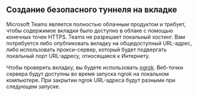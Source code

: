 ## <a name="establish-a-secure-tunnel-to-your-tab"></a>Создание безопасного туннеля на вкладке

Microsoft Teams является полностью облачным продуктом и требует, чтобы содержимое вкладки было доступно в облаке с помощью конечных точек HTTPS. Teams не разрешает локальный хостинг. Вам потребуется либо опубликовать вкладку на общедоступный URL-адрес, либо использовать прокси-сервер, который будет подвергать локальный порт URL-адресу, относящаяся к Интернету.

Чтобы проверить вкладку, вы будете использовать [ngrok](https://ngrok.com/docs). Веб-точки сервера будут доступны во время запуска ngrok на локальном компьютере. При закрытии ngrok URL-адреса будут разными при следующем запуске.